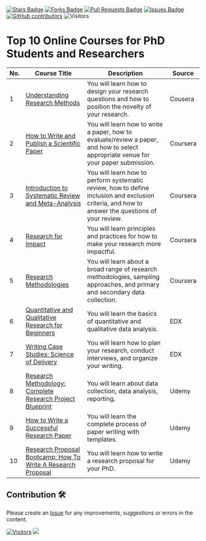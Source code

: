 <a href="https://github.com/drshahizan/research-design/stargazers"><img src="https://img.shields.io/github/stars/drshahizan/research-design" alt="Stars Badge"/></a>
<a href="https://github.com/drshahizan/research-design/network/members"><img src="https://img.shields.io/github/forks/drshahizan/research-design" alt="Forks Badge"/></a>
<a href="https://github.com/drshahizan/research-design/pulls"><img src="https://img.shields.io/github/issues-pr/drshahizan/research-design" alt="Pull Requests Badge"/></a>
<a href="https://github.com/drshahizan/research-design"><img src="https://img.shields.io/github/issues/drshahizan/research-design" alt="Issues Badge"/></a>
<a href="https://github.com/drshahizan/research-design/graphs/contributors"><img alt="GitHub contributors" src="https://img.shields.io/github/contributors/drshahizan/research-design?color=2b9348"></a>
![Visitors](https://api.visitorbadge.io/api/visitors?path=https%3A%2F%2Fgithub.com%2Fdrshahizan%2MCSD1043&labelColor=%23d9e3f0&countColor=%23697689&style=flat)

# Top 10 Online Courses for PhD Students and Researchers

| No. | Course Title                                                               | Description | Source                                 |
|-----|--------------------------------------------------------------------------|---------------------------------------------------------------------------------------------------------------------------------------------------|--------------------------------------|
| 1   | [Understanding Research Methods](https://www.coursera.org/learn/research-methods)| You will learn how to design your research questions and how to position the novelty of your research.                                              | Cousera   |
| 2   | [How to Write and Publish a Scientific Paper](https://www.coursera.org/learn/how-to-write-a-scientific-paper)                              | You will learn how to write a paper, how to evaluate/review a paper, and how to select appropriate venue for your paper submission.                  | Coursera |
| 3   | [Introduction to Systematic Review and Meta-Analysis](https://www.coursera.org/learn/systematic-review) | You will learn how to perform systematic review, how to define inclusion and exclusion criteria, and how to answer the questions of your review. | Coursera   |
| 4   | [Research for Impact](https://www.coursera.org/learn/research-for-impact) | You will learn principles and practices for how to make your research more impactful. | Coursera|
| 5   | [Research Methodologies](https://www.coursera.org/learn/research-methodologies) | You will learn about a broad range of research methodologies, sampling approaches, and primary and secondary data collection.                       | Coursera |
| 6   | [Quantitative and Qualitative Research for Beginners](https://www.edx.org/learn/research/the-national-university-of-singapore-quantitative-and-qualitative-research-for-beginners) | You will learn the basics of quantitative and qualitative data analysis. | EDX|
| 7   | [Writing Case Studies: Science of Delivery](https://www.edx.org/learn/writing/princeton-university-writing-case-studies-science-of-delivery) | You will learn how to plan your research, conduct interviews, and organize your writing.| EDX   |
| 8   | [Research Methodology: Complete Research Project Blueprint](https://www.udemy.com/course/research-methodology-complete-research-project-blueprint/) | You will learn about data collection, data analysis, reporting. | Udemy    |
| 9   | [How to Write a Successful Research Paper](https://www.udemy.com/course/how-to-write-a-successful-research-paper-academic-writing/) | You will learn the complete process of paper writing with templates.                                                                                | Udemy |
| 10  | [Research Proposal Bootcamp: How To Write A Research Proposal](https://www.udemy.com/course/research-proposal/) | You will learn how to write a research proposal for your PhD. | Udemy    |

## Contribution 🛠️
Please create an [Issue](https://github.com/drshahizan/research-design/issues) for any improvements, suggestions or errors in the content.



[![Visitors](https://api.visitorbadge.io/api/visitors?path=https%3A%2F%2Fgithub.com%2Fdrshahizan&labelColor=%23697689&countColor=%23555555&style=plastic)](https://visitorbadge.io/status?path=https%3A%2F%2Fgithub.com%2Fdrshahizan)
![](https://hit.yhype.me/github/profile?user_id=81284918)

